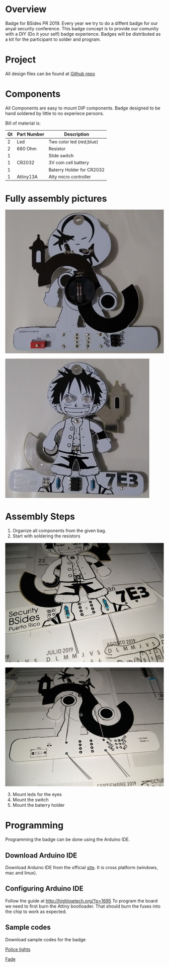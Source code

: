 # Overview

Badge for BSides PR 2019. Every year we try to do a diffent badge for our anyal security conference. This badge concept is to provide our comunity with a DIY (Do it your self) badge experience. Badges will be distributed as a kit for the participant to solder and program.



# Project
All design files can be found at [Github repo](https://github.com/soynerdito/BSidesPR_2019_Badge "Badge Repo")

# Components
All Components are easy to mount DIP components. Badge designed to be hand soldered by little to no experiece persons.

Bill of material is:

Qt | Part Number | Description 
-- | ----------- | ----------- 
2 | Led | Two color led (red,blue) 
2 | 680 Ohm | Resistor
1 | | Slide switch
1 | CR2032 | 3V coin cell battery 
1 |  | Baterry Holder for CR2032
1 | Attiny13A | Atty micro controller


# Fully assembly pictures

![Front Side](img/backfullassembly.jpg)

![Back Side](img/frontfullassembly.jpg)


# Assembly Steps

1. Organize all components from the given bag.
2. Start with soldering the resistors

![Resistors](img/resistorfront.jpg)

![Resistors](img/resistorback.jpg)

3. Mount leds for the eyes
4. Mount the switch
5. Mount the baterry holder

# Programming
Programming the badge can be done using the Arduino IDE.

## Download Arduino IDE
Download Arduino IDE from the official [site](https://www.arduino.cc/en/Main/Software). It is cross platform (windows, mac and linux).

## Configuring Arduino IDE
Follow the guide at http://highlowtech.org/?p=1695
To program the board we need to first burn the Attiny bootloader. That should burn the fuses into the chip to work as expected.

## Sample codes
Download sample codes for the badge

[Police lights](https://github.com/soynerdito/BSidesPR_2019_Badge/ArduinoSamples/PoliceLights)

[Fade](https://github.com/soynerdito/BSidesPR_2019_Badge/ArduinoSamples/LuffyFade)

